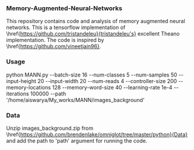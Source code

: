 ### Memory-Augmented-Neural-Networks
This repository contains code and analysis of memory augmented neural networks.
This is a tensorflow implementation of \href{https://github.com/tristandeleu}{tristandeleu's} excellent Theano implementation.
The code is inspired by \href{https://github.com/vineetjain96}.

### Usage 
python MANN.py --batch-size 16 --num-classes 5  --num-samples 50 --input-height 20 --input-width 20 --num-reads 4 --controller-size 200 --memory-locations 128 --memory-word-size 40 --learning-rate 1e-4 --iterations 100000 --path '/home/aiswarya/My_works/MANN/images_background'

### Data
Unzip images_background.zip from \href{https://github.com/brendenlake/omniglot/tree/master/python}{Data} and add the path to 'path' argument for running the code.

